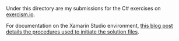 Under this directory are my submissions for the C# exercises on [exercism.io](http://exercism.io/).

For documentation on the Xamarin Studio environment,
[this blog post details the procedures used to initiate the solution files](http://sunzenshen.github.io/tutorials/2015/11/28/how-i-start-csharp.html).

